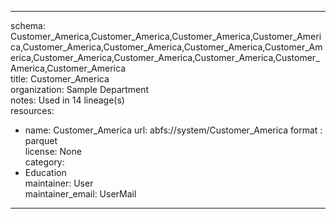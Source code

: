 


---  
schema: Customer_America,Customer_America,Customer_America,Customer_America,Customer_America,Customer_America,Customer_America,Customer_America,Customer_America,Customer_America,Customer_America,Customer_America,Customer_America  
title: Customer_America  
organization: Sample Department  
notes: Used in 14 lineage(s)  
resources:  
  - name: Customer_America 
    url: abfs://system/Customer_America 
    format : parquet  
license: None  
category:
  - Education  
maintainer: User  
maintainer_email: UserMail  
---